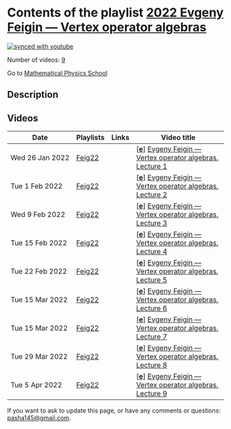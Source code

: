 # Contents of the playlist [2022 Evgeny Feigin — Vertex operator algebras](https://www.youtube.com/playlist?list=PLLGkFbxve670Ioz-VYLgmmYRmPjejAcrq)

[![synced with youtube](https://img.shields.io/github/last-commit/mathphysschool/mathphysschool.github.io/autoupdate1?label=synced%20with%20youtube)](https://github.com/mathphysschool/mathphysschool.github.io/commits/autoupdate1)

Number of videos: [9](#videos)

Go to [Mathematical Physics School](../README.md)

## Description



## Videos

|Date|Playlists|Links|Video title|
|---|---|---|---|
| Wed&nbsp;26&nbsp;Jan&nbsp;2022 | [Feig22](../playlists/Feig22 "2022 Evgeny Feigin — Vertex operator algebras") |  | [[**e**](https://studio.youtube.com/video/3EJFxe7__CU/edit "Edit")] [Evgeny Feigin — Vertex operator algebras. Lecture 1](https://www.youtube.com/watch?v=3EJFxe7__CU&list=PLLGkFbxve670Ioz-VYLgmmYRmPjejAcrq) |
| Tue&nbsp;1&nbsp;Feb&nbsp;2022 | [Feig22](../playlists/Feig22 "2022 Evgeny Feigin — Vertex operator algebras") |  | [[**e**](https://studio.youtube.com/video/IqHxyZf46MA/edit "Edit")] [Evgeny Feigin — Vertex operator algebras. Lecture 2](https://www.youtube.com/watch?v=IqHxyZf46MA&list=PLLGkFbxve670Ioz-VYLgmmYRmPjejAcrq) |
| Wed&nbsp;9&nbsp;Feb&nbsp;2022 | [Feig22](../playlists/Feig22 "2022 Evgeny Feigin — Vertex operator algebras") |  | [[**e**](https://studio.youtube.com/video/K4xbmGmh54Y/edit "Edit")] [Evgeny Feigin — Vertex operator algebras. Lecture 3](https://www.youtube.com/watch?v=K4xbmGmh54Y&list=PLLGkFbxve670Ioz-VYLgmmYRmPjejAcrq) |
| Tue&nbsp;15&nbsp;Feb&nbsp;2022 | [Feig22](../playlists/Feig22 "2022 Evgeny Feigin — Vertex operator algebras") |  | [[**e**](https://studio.youtube.com/video/-Wbl9XJTkvw/edit "Edit")] [Evgeny Feigin — Vertex operator algebras. Lecture 4](https://www.youtube.com/watch?v=-Wbl9XJTkvw&list=PLLGkFbxve670Ioz-VYLgmmYRmPjejAcrq) |
| Tue&nbsp;22&nbsp;Feb&nbsp;2022 | [Feig22](../playlists/Feig22 "2022 Evgeny Feigin — Vertex operator algebras") |  | [[**e**](https://studio.youtube.com/video/-tqyT8088fA/edit "Edit")] [Evgeny Feigin — Vertex operator algebras. Lecture 5](https://www.youtube.com/watch?v=-tqyT8088fA&list=PLLGkFbxve670Ioz-VYLgmmYRmPjejAcrq) |
| Tue&nbsp;15&nbsp;Mar&nbsp;2022 | [Feig22](../playlists/Feig22 "2022 Evgeny Feigin — Vertex operator algebras") |  | [[**e**](https://studio.youtube.com/video/oFSDdhTkGf0/edit "Edit")] [Evgeny Feigin — Vertex operator algebras. Lecture 6](https://www.youtube.com/watch?v=oFSDdhTkGf0&list=PLLGkFbxve670Ioz-VYLgmmYRmPjejAcrq) |
| Tue&nbsp;15&nbsp;Mar&nbsp;2022 | [Feig22](../playlists/Feig22 "2022 Evgeny Feigin — Vertex operator algebras") |  | [[**e**](https://studio.youtube.com/video/Z6oG60dm2dQ/edit "Edit")] [Evgeny Feigin — Vertex operator algebras. Lecture 7](https://www.youtube.com/watch?v=Z6oG60dm2dQ&list=PLLGkFbxve670Ioz-VYLgmmYRmPjejAcrq) |
| Tue&nbsp;29&nbsp;Mar&nbsp;2022 | [Feig22](../playlists/Feig22 "2022 Evgeny Feigin — Vertex operator algebras") |  | [[**e**](https://studio.youtube.com/video/iW8nV-FYHk0/edit "Edit")] [Evgeny Feigin — Vertex operator algebras. Lecture 8](https://www.youtube.com/watch?v=iW8nV-FYHk0&list=PLLGkFbxve670Ioz-VYLgmmYRmPjejAcrq) |
| Tue&nbsp;5&nbsp;Apr&nbsp;2022 | [Feig22](../playlists/Feig22 "2022 Evgeny Feigin — Vertex operator algebras") |  | [[**e**](https://studio.youtube.com/video/yClZy_BpSKQ/edit "Edit")] [Evgeny Feigin — Vertex operator algebras. Lecture 9](https://www.youtube.com/watch?v=yClZy_BpSKQ&list=PLLGkFbxve670Ioz-VYLgmmYRmPjejAcrq) |


 If you want to ask to update this page, or have any comments or questions: <pasha145@gmail.com>.
